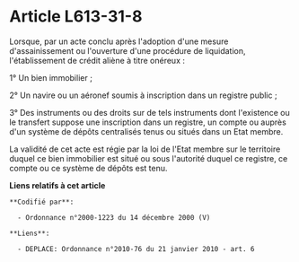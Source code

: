 # Article L613-31-8

Lorsque, par un acte conclu après l'adoption d'une mesure d'assainissement ou l'ouverture d'une procédure de liquidation,
l'établissement de crédit aliène à titre onéreux :

1° Un bien immobilier ;

2° Un navire ou un aéronef soumis à inscription dans un registre public ;

3° Des instruments ou des droits sur de tels instruments dont l'existence ou le transfert suppose une inscription dans un
registre, un compte ou auprès d'un système de dépôts centralisés tenus ou situés dans un Etat membre.

La validité de cet acte est régie par la loi de l'Etat membre sur le territoire duquel ce bien immobilier est situé ou sous
l'autorité duquel ce registre, ce compte ou ce système de dépôts est tenu.

**Liens relatifs à cet article**

	**Codifié par**:

	  - Ordonnance n°2000-1223 du 14 décembre 2000 (V)

	**Liens**:

	  - DEPLACE: Ordonnance n°2010-76 du 21 janvier 2010 - art. 6
